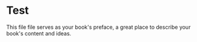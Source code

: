 # Test

This file file serves as your book's preface, a great place to describe your book's content and ideas.

